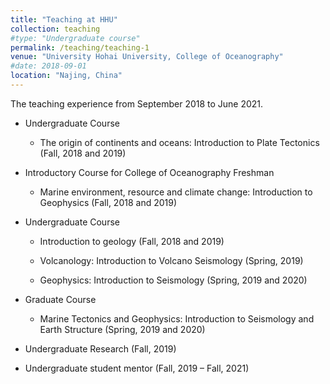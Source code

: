 ```yaml
---
title: "Teaching at HHU"
collection: teaching
#type: "Undergraduate course"
permalink: /teaching/teaching-1
venue: "University Hohai University, College of Oceanography"
#date: 2018-09-01
location: "Najing, China"
---
```


The teaching experience from September 2018 to June 2021.

+ Undergraduate Course
  + The origin of continents and oceans: Introduction to Plate Tectonics (Fall, 2018 and 2019)

+ Introductory Course for College of Oceanography Freshman
  + Marine environment, resource and climate change: Introduction to Geophysics (Fall, 2018 and 2019)

+ Undergraduate Course
  + Introduction to geology (Fall, 2018 and 2019)

  + Volcanology: Introduction to Volcano Seismology (Spring, 2019)

  + Geophysics: Introduction to Seismology (Spring, 2019 and 2020)

+ Graduate Course
  + Marine Tectonics and Geophysics: Introduction to Seismology and Earth Structure (Spring, 2019 and 2020)

+ Undergraduate Research (Fall, 2019)

+ Undergraduate student mentor (Fall, 2019 – Fall, 2021)
